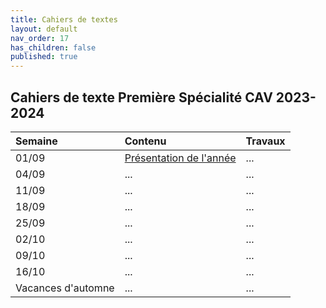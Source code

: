 ```yaml
---
title: Cahiers de textes
layout: default
nav_order: 17
has_children: false
published: true
---
```

## Cahiers de texte Première Spécialité CAV 2023-2024

| Semaine     | Contenu     | Travaux |
| :------------------- | :-------------- | :-------- |
| 01/09  | [Présentation de l'année](../../docs/Présentation) | ...     |
| 04/09   | ...     | ...     |
| 11/09   | ...     | ...     |
| 18/09   | ...     | ...     |
| 25/09   | ...     | ...     |
| 02/10   | ...     | ...     |
| 09/10   | ...     | ...     |
| 16/10   | ...     | ...     |
| Vacances d'automne | ...  | ...  |